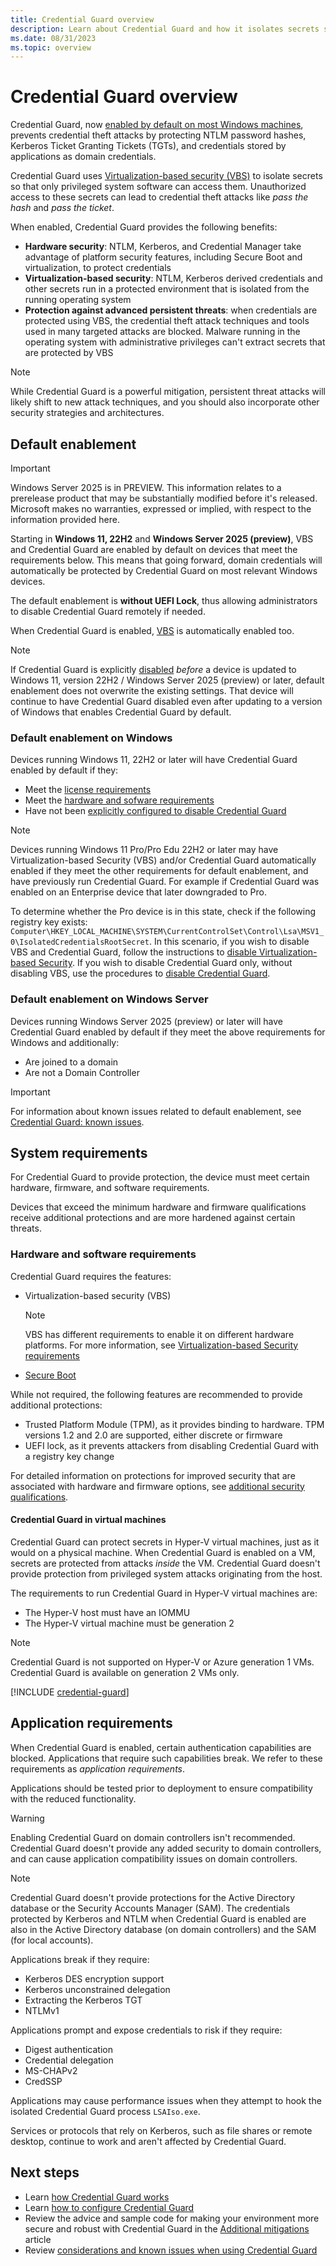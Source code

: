 ```yaml
---
title: Credential Guard overview
description: Learn about Credential Guard and how it isolates secrets so that only privileged system software can access them.
ms.date: 08/31/2023
ms.topic: overview
---
```


# Credential Guard overview

Credential Guard, now [enabled by default on most Windows machines](#default-enablement), prevents credential theft attacks by protecting NTLM password hashes, Kerberos Ticket Granting Tickets (TGTs), and credentials stored by applications as domain credentials.

Credential Guard uses [Virtualization-based security (VBS)](/windows-hardware/design/device-experiences/oem-vbs) to isolate secrets so that only privileged system software can access them. Unauthorized access to these secrets can lead to credential theft attacks like *pass the hash* and *pass the ticket*.

When enabled, Credential Guard provides the following benefits:

- **Hardware security**: NTLM, Kerberos, and Credential Manager take advantage of platform security features, including Secure Boot and virtualization, to protect credentials
- **Virtualization-based security**: NTLM, Kerberos derived credentials and other secrets run in a protected environment that is isolated from the running operating system
- **Protection against advanced persistent threats**: when credentials are protected using VBS, the credential theft attack techniques and tools used in many targeted attacks are blocked. Malware running in the operating system with administrative privileges can't extract secrets that are protected by VBS

> [!NOTE]
> While Credential Guard is a powerful mitigation, persistent threat attacks will likely shift to new attack techniques, and you should also incorporate other security strategies and architectures.

## Default enablement

> [!IMPORTANT]
> Windows Server 2025 is in PREVIEW. This information relates to a prerelease product that may be substantially modified before it's released. Microsoft makes no warranties, expressed or implied, with respect to the information provided here.

Starting in **Windows 11, 22H2** and **Windows Server 2025 (preview)**, VBS and Credential Guard are enabled by default on devices that meet the requirements below. This means that going forward, domain credentials will automatically be protected by Credential Guard on most relevant Windows devices.

The default enablement is **without UEFI Lock**, thus allowing administrators to disable Credential Guard remotely if needed.

When Credential Guard is enabled, [VBS](#system-requirements) is automatically enabled too.

> [!NOTE]
> If Credential Guard is explicitly [disabled](configure.md#disable-credential-guard) *before* a device is updated to Windows 11, version 22H2 / Windows Server 2025 (preview) or later, default enablement does not overwrite the existing settings. That device will continue to have Credential Guard disabled even after updating to a version of Windows that enables Credential Guard by default.

### Default enablement on Windows

Devices running Windows 11, 22H2 or later will have Credential Guard enabled by default if they:

- Meet the [license requirements](#windows-edition-and-licensing-requirements)
- Meet the [hardware and sofware requirements](#system-requirements)
- Have not been [explicitly configured to disable Credential Guard](configure.md#default-enablement)

> [!NOTE]
> Devices running Windows 11 Pro/Pro Edu 22H2 or later may have Virtualization-based Security (VBS) and/or Credential Guard automatically enabled if they meet the other requirements for default enablement, and have previously run Credential Guard. For example if Credential Guard was enabled on an Enterprise device that later downgraded to Pro.
>
> To determine whether the Pro device is in this state, check if the following registry key exists: `Computer\HKEY_LOCAL_MACHINE\SYSTEM\CurrentControlSet\Control\Lsa\MSV1_0\IsolatedCredentialsRootSecret`. In this scenario, if you wish to disable VBS and Credential Guard, follow the instructions to [disable Virtualization-based Security](configure.md#disable-virtualization-based-security). If you wish to disable Credential Guard only, without disabling VBS, use the procedures to [disable Credential Guard](configure.md#disable-credential-guard).

### Default enablement on Windows Server

Devices running Windows Server 2025 (preview) or later will have Credential Guard enabled by default if they meet the above requirements for Windows and additionally:

- Are joined to a domain
- Are not a Domain Controller

> [!IMPORTANT]
> For information about known issues related to default enablement, see [Credential Guard: known issues](considerations-known-issues.md#known-issues).

## System requirements

For Credential Guard to provide protection, the device must meet certain hardware, firmware, and software requirements.

Devices that exceed the minimum hardware and firmware qualifications receive additional protections and are more hardened against certain threats.

### Hardware and software requirements

Credential Guard requires the features:

- Virtualization-based security (VBS)
  > [!NOTE]
  > VBS has different requirements to enable it on different hardware platforms. For more information, see [Virtualization-based Security requirements](/windows-hardware/design/device-experiences/oem-vbs)
- [Secure Boot](../../operating-system-security/system-security/secure-the-windows-10-boot-process.md#secure-boot)

While not required, the following features are recommended to provide additional protections:

- Trusted Platform Module (TPM), as it provides binding to hardware. TPM versions 1.2 and 2.0 are supported, either discrete or firmware
- UEFI lock, as it prevents attackers from disabling Credential Guard with a registry key change

For detailed information on protections for improved security that are associated with hardware and firmware options, see [additional security qualifications](additional-mitigations.md#additional-security-qualifications).

#### Credential Guard in virtual machines

Credential Guard can protect secrets in Hyper-V virtual machines, just as it would on a physical machine. When Credential Guard is enabled on a VM, secrets are protected from attacks *inside* the VM. Credential Guard doesn't provide protection from privileged system attacks originating from the host.

The requirements to run Credential Guard in Hyper-V virtual machines are:

- The Hyper-V host must have an IOMMU
- The Hyper-V virtual machine must be generation 2

> [!NOTE]
> Credential Guard is not supported on Hyper-V or Azure generation 1 VMs. Credential Guard is available on generation 2 VMs only.

[!INCLUDE [credential-guard](../../../../includes/licensing/credential-guard.md)]

## Application requirements

When Credential Guard is enabled, certain authentication capabilities are blocked. Applications that require such capabilities break. We refer to these requirements as *application requirements*.

Applications should be tested prior to deployment to ensure compatibility with the reduced functionality.

> [!WARNING]
> Enabling Credential Guard on domain controllers isn't recommended.
> Credential Guard doesn't provide any added security to domain controllers, and can cause application compatibility issues on domain controllers.

> [!NOTE]
> Credential Guard doesn't provide protections for the Active Directory database or the Security Accounts Manager (SAM). The credentials protected by Kerberos and NTLM when Credential Guard is enabled are also in the Active Directory database (on domain controllers) and the SAM (for local accounts).

Applications break if they require:

- Kerberos DES encryption support
- Kerberos unconstrained delegation
- Extracting the Kerberos TGT
- NTLMv1

Applications prompt and expose credentials to risk if they require:

- Digest authentication
- Credential delegation
- MS-CHAPv2
- CredSSP

Applications may cause performance issues when they attempt to hook the isolated Credential Guard process `LSAIso.exe`.

Services or protocols that rely on Kerberos, such as file shares or remote desktop, continue to work and aren't affected by Credential Guard.

## Next steps

- Learn [how Credential Guard works](how-it-works.md)
- Learn [how to configure Credential Guard](configure.md)
- Review the advice and sample code for making your environment more secure and robust with Credential Guard in the [Additional mitigations](additional-mitigations.md) article
- Review [considerations and known issues when using Credential Guard](considerations-known-issues.md)
